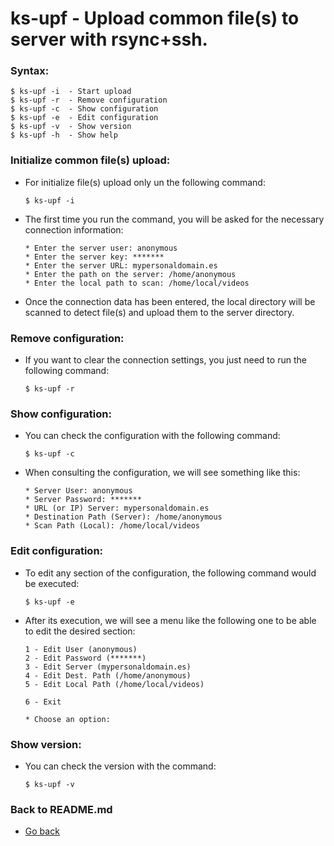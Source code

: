 ks-upf - Upload common file(s) to server with rsync+ssh.
========================================================

### Syntax:

```shell
$ ks-upf -i  - Start upload
$ ks-upf -r  - Remove configuration
$ ks-upf -c  - Show configuration
$ ks-upf -e  - Edit configuration
$ ks-upf -v  - Show version
$ ks-upf -h  - Show help
```

### Initialize common file(s) upload:

  * For initialize file(s) upload only un the following command:
  
    ```shell
    $ ks-upf -i
    ````
    
  * The first time you run the command, you will be asked for the necessary connection information:

    ```shell
    * Enter the server user: anonymous
    * Enter the server key: *******
    * Enter the server URL: mypersonaldomain.es
    * Enter the path on the server: /home/anonymous
    * Enter the local path to scan: /home/local/videos
    ````

  * Once the connection data has been entered, the local directory will be scanned to detect file(s) and upload them to the server directory.
    
### Remove configuration:

  * If you want to clear the connection settings, you just need to run the following command:
  
    ```shell
    $ ks-upf -r
    ````
    
### Show configuration:

  * You can check the configuration with the following command:
  
    ```shell
    $ ks-upf -c
    ````
    
  * When consulting the configuration, we will see something like this:

    ```shell
    * Server User: anonymous
    * Server Password: *******
    * URL (or IP) Server: mypersonaldomain.es
    * Destination Path (Server): /home/anonymous
    * Scan Path (Local): /home/local/videos
    ````
    
### Edit configuration:

  * To edit any section of the configuration, the following command would be executed:

    ```shell
    $ ks-upf -e
    ````
    
  * After its execution, we will see a menu like the following one to be able to edit the desired section:

    ```shell
    1 - Edit User (anonymous)
    2 - Edit Password (*******)
    3 - Edit Server (mypersonaldomain.es)
    4 - Edit Dest. Path (/home/anonymous)
    5 - Edit Local Path (/home/local/videos)

    6 - Exit

    * Choose an option:
    ````
    
### Show version:

  * You can check the version with the command:
  
    ```shell
    $ ks-upf -v
    ````
    
### Back to README.md
    
* [Go back](https://github.com/q3aql/ks-tools/blob/main/README.md)
  
